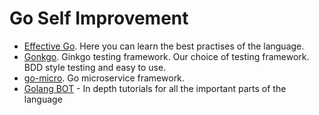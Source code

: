 # Go Self Improvement
- [Effective Go](https://golang.org/doc/effective_go.html). Here you can learn the best practises of the language. 
- [Gonkgo](https://onsi.github.io/ginkgo/). Ginkgo testing framework. Our choice of testing framework. BDD style testing and easy to use.
- [go-micro](https://micro.mu/blog/2016/03/20/micro.html). Go microservice framework. 
- [Golang BOT](https://golangbot.com) - In depth tutorials for all the important parts of the language
